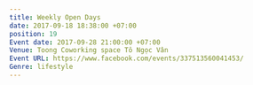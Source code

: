 ```yaml
---
title: Weekly Open Days
date: 2017-09-18 18:38:00 +07:00
position: 19
Event date: 2017-09-28 21:00:00 +07:00
Venue: Toong Coworking space Tô Ngọc Vân
Event URL: https://www.facebook.com/events/337513560041453/
Genre: lifestyle
---
```


